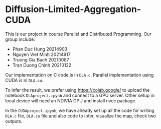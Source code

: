 # Diffusion-Limited-Aggregation-CUDA

This is our project in course Parallel and Distributed Programming. Our group include:
- Phan Duc Hung 20214903
- Nguyen Viet Minh 20214917
- Truong Gia Bach 20210087
- Tran Duong Chinh 20210122

Our implementation on C code is in `DLA.c`. Parallel implementation using CUDA is in `DLA.cu`.

To infer the result, we prefer using https://colab.google/ to upload the notebook `DLAproject.ipynb` and connect to a GPU server. Other setup in local device will need an NDIVIA GPU and install nvcc package.

In the `CUDAproject.ipynb`, we have already set up all the code for writing `DLA.c` file, `DLA.cu` file and also code to infer, visualize the map, check two outputs.
